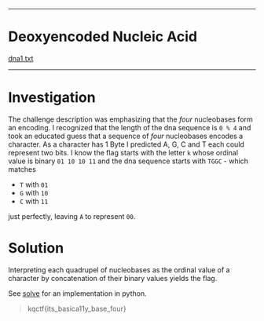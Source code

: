___
# Deoxyencoded Nucleic Acid

[dna1.txt](./dna1.txt)
___

# Investigation

The challenge description was emphasizing that the _four_ nucleobases form an encoding. I recognized that the length of the dna sequence is `0 % 4` and took an educated guess that a sequence of _four_ nucleobases encodes a character. As a character has 1 Byte I predicted A, G, C and T each could represent two bits. I know the flag starts with the letter `k` whose ordinal value is binary `01 10 10 11` and the dna sequence starts with `TGGC` - which matches

- `T` with `01`
- `G` with `10`
- `C` with `11`

just perfectly, leaving `A` to represent `00`.

# Solution

Interpreting each quadrupel of nucleobases as the ordinal value of a character by concatenation of their binary values yields the flag.

See [solve](./solve.py) for an implementation in python.

> kqctf{its_basica11y_base_four}
